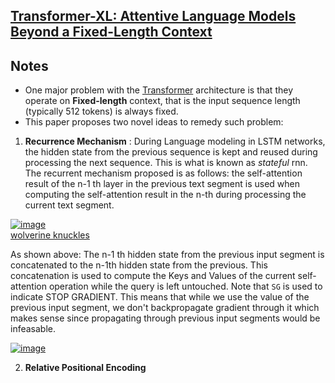 ## [Transformer-XL: Attentive Language Models Beyond a Fixed-Length Context](https://arxiv.org/pdf/1901.02860.pdf)


## Notes
* One major problem with the [Transformer](https://arxiv.org/abs/1706.03762) architecture is that they operate on **Fixed-length** context, that is the input sequence length (typically 512 tokens) is always fixed.
* This paper proposes two novel ideas to remedy such problem:

1. **Recurrence Mechanism** : 
  During Language modeling in LSTM networks, the hidden state from the previous sequence is kept and reused during processing the next sequence. This is what is known as *stateful* rnn. The recurrent mechanism proposed is as follows: the self-attention result of the n-1 th layer in the previous text segment is used when computing the self-attention result in the n-th during processing the current text segment. 

<a href="https://imgbb.com/"><img src="https://i.ibb.co/xH2XbJL/image.png" alt="image" border="0"></a><br /><a target='_blank' href='https://movieplotholes.com/the-wolverine'>wolverine knuckles</a><br />

As shown above: The n-1 th hidden state from the previous input segment is concatenated to the n-1th hidden state from the previous. This concatenation is used to compute the Keys and Values of the current self-attention operation while the query is left untouched. Note that `SG` is used to indicate STOP GRADIENT. This means that while we use the value of the previous input segment, we don't backpropagate gradient through it which makes sense since propagating through previous input segments would be infeasable.

<a href="https://ibb.co/KKTrc1G"><img src="https://i.ibb.co/NTcyg43/image.png" alt="image" border="0"></a>

2. **Relative Positional Encoding**
